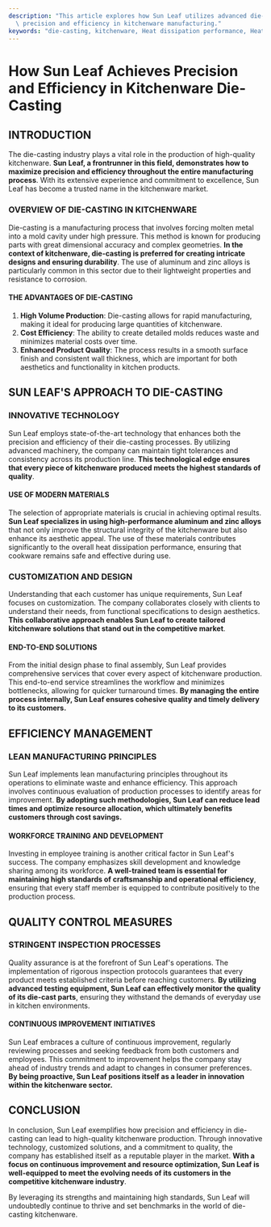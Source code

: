 ```yaml
---
description: "This article explores how Sun Leaf utilizes advanced die-casting techniques to enhance\
  \ precision and efficiency in kitchenware manufacturing."
keywords: "die-casting, kitchenware, Heat dissipation performance, Heat dissipation fins"
---
```

# How Sun Leaf Achieves Precision and Efficiency in Kitchenware Die-Casting

## INTRODUCTION

The die-casting industry plays a vital role in the production of high-quality kitchenware. **Sun Leaf, a frontrunner in this field, demonstrates how to maximize precision and efficiency throughout the entire manufacturing process**. With its extensive experience and commitment to excellence, Sun Leaf has become a trusted name in the kitchenware market.

### OVERVIEW OF DIE-CASTING IN KITCHENWARE

Die-casting is a manufacturing process that involves forcing molten metal into a mold cavity under high pressure. This method is known for producing parts with great dimensional accuracy and complex geometries. **In the context of kitchenware, die-casting is preferred for creating intricate designs and ensuring durability**. The use of aluminum and zinc alloys is particularly common in this sector due to their lightweight properties and resistance to corrosion.

#### THE ADVANTAGES OF DIE-CASTING

1. **High Volume Production**: Die-casting allows for rapid manufacturing, making it ideal for producing large quantities of kitchenware.
2. **Cost Efficiency**: The ability to create detailed molds reduces waste and minimizes material costs over time.
3. **Enhanced Product Quality**: The process results in a smooth surface finish and consistent wall thickness, which are important for both aesthetics and functionality in kitchen products.

## SUN LEAF'S APPROACH TO DIE-CASTING

### INNOVATIVE TECHNOLOGY

Sun Leaf employs state-of-the-art technology that enhances both the precision and efficiency of their die-casting processes. By utilizing advanced machinery, the company can maintain tight tolerances and consistency across its production line. **This technological edge ensures that every piece of kitchenware produced meets the highest standards of quality**.

#### USE OF MODERN MATERIALS

The selection of appropriate materials is crucial in achieving optimal results. **Sun Leaf specializes in using high-performance aluminum and zinc alloys** that not only improve the structural integrity of the kitchenware but also enhance its aesthetic appeal. The use of these materials contributes significantly to the overall heat dissipation performance, ensuring that cookware remains safe and effective during use.

### CUSTOMIZATION AND DESIGN

Understanding that each customer has unique requirements, Sun Leaf focuses on customization. The company collaborates closely with clients to understand their needs, from functional specifications to design aesthetics. **This collaborative approach enables Sun Leaf to create tailored kitchenware solutions that stand out in the competitive market**.

#### END-TO-END SOLUTIONS

From the initial design phase to final assembly, Sun Leaf provides comprehensive services that cover every aspect of kitchenware production. This end-to-end service streamlines the workflow and minimizes bottlenecks, allowing for quicker turnaround times. **By managing the entire process internally, Sun Leaf ensures cohesive quality and timely delivery to its customers.**

## EFFICIENCY MANAGEMENT

### LEAN MANUFACTURING PRINCIPLES

Sun Leaf implements lean manufacturing principles throughout its operations to eliminate waste and enhance efficiency. This approach involves continuous evaluation of production processes to identify areas for improvement. **By adopting such methodologies, Sun Leaf can reduce lead times and optimize resource allocation, which ultimately benefits customers through cost savings.**

#### WORKFORCE TRAINING AND DEVELOPMENT

Investing in employee training is another critical factor in Sun Leaf's success. The company emphasizes skill development and knowledge sharing among its workforce. **A well-trained team is essential for maintaining high standards of craftsmanship and operational efficiency**, ensuring that every staff member is equipped to contribute positively to the production process.

## QUALITY CONTROL MEASURES

### STRINGENT INSPECTION PROCESSES

Quality assurance is at the forefront of Sun Leaf's operations. The implementation of rigorous inspection protocols guarantees that every product meets established criteria before reaching customers. **By utilizing advanced testing equipment, Sun Leaf can effectively monitor the quality of its die-cast parts**, ensuring they withstand the demands of everyday use in kitchen environments.

#### CONTINUOUS IMPROVEMENT INITIATIVES

Sun Leaf embraces a culture of continuous improvement, regularly reviewing processes and seeking feedback from both customers and employees. This commitment to improvement helps the company stay ahead of industry trends and adapt to changes in consumer preferences. **By being proactive, Sun Leaf positions itself as a leader in innovation within the kitchenware sector.**

## CONCLUSION

In conclusion, Sun Leaf exemplifies how precision and efficiency in die-casting can lead to high-quality kitchenware production. Through innovative technology, customized solutions, and a commitment to quality, the company has established itself as a reputable player in the market. **With a focus on continuous improvement and resource optimization, Sun Leaf is well-equipped to meet the evolving needs of its customers in the competitive kitchenware industry**. 

By leveraging its strengths and maintaining high standards, Sun Leaf will undoubtedly continue to thrive and set benchmarks in the world of die-casting kitchenware.
